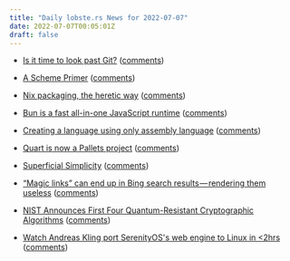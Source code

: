```yaml
---
title: "Daily lobste.rs News for 2022-07-07"
date: 2022-07-07T00:05:01Z
draft: false
---
```






- [Is it time to look past Git?](https://dev.to/yonkeltron/is-it-time-to-look-past-git-ah4)
  ([comments](https://lobste.rs/s/yi97jn/is_it_time_look_past_git))



- [A Scheme Primer](https://spritely.institute/static/papers/scheme-primer.html)
  ([comments](https://lobste.rs/s/akvnzg/scheme_primer))



- [Nix packaging, the heretic way](https://zimbatm.com/notes/nix-packaging-the-heretic-way)
  ([comments](https://lobste.rs/s/iwnnya/nix_packaging_heretic_way))



- [Bun is a fast all-in-one JavaScript runtime](https://bun.sh)
  ([comments](https://lobste.rs/s/5ebzbq/bun_is_fast_all_one_javascript_runtime))



- [Creating a language using only assembly language](https://speakerdeck.com/nineties/creating-a-language-using-only-assembly-language)
  ([comments](https://lobste.rs/s/okp72g/creating_language_using_only_assembly))



- [Quart is now a Pallets project](https://palletsprojects.com/blog/quart-pallets/)
  ([comments](https://lobste.rs/s/gim7cd/quart_is_now_pallets_project))



- [Superficial Simplicity](https://arrdem.com/2022/07/04/superficial_simplicity/)
  ([comments](https://lobste.rs/s/zgwr6f/superficial_simplicity))



- [“Magic links” can end up in Bing search results — rendering them useless](https://medium.com/@ryanbadger/magic-links-can-end-up-in-bing-search-results-rendering-them-useless-37def0fae994)
  ([comments](https://lobste.rs/s/afnqbi/magic_links_can_end_up_bing_search_results))



- [NIST Announces First Four Quantum-Resistant Cryptographic Algorithms](https://www.nist.gov/news-events/news/2022/07/nist-announces-first-four-quantum-resistant-cryptographic-algorithms)
  ([comments](https://lobste.rs/s/sun0rz/nist_announces_first_four_quantum))



- [Watch Andreas Kling port SerenityOS's web engine to Linux in <2hrs](https://www.youtube.com/watch?v=X38MTKHt3_I)
  ([comments](https://lobste.rs/s/bii9ws/watch_andreas_kling_port_serenityos_s_web))


